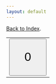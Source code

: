```yaml
---
layout: default
---
```


[Back to Index](index).

<script>

var click = 0;
var int=self.setInterval("count_clear()",1000);

function count_clear(){
	document.getElementById("count_btn").innerHTML = 0;
}

function btn_click(){
	var val = document.getElementById("count_btn").innerHTML;
	document.getElementById("count_btn").innerHTML = 1 + parseInt(val);
}



</script>

<table width="100%" height="100%">

<tr>
<td align="center">
<button style="width:100px;height:100px;font-size:32px" id="count_btn" onclick="btn_click();">0</button>
</td>
</tr>

</table>